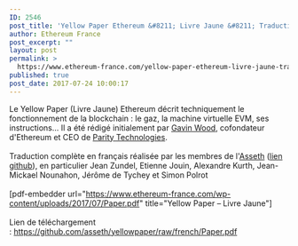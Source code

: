 ```yaml
---
ID: 2546
post_title: 'Yellow Paper Ethereum &#8211; Livre Jaune &#8211; Traduction complète'
author: Ethereum France
post_excerpt: ""
layout: post
permalink: >
  https://www.ethereum-france.com/yellow-paper-ethereum-livre-jaune-traduction-complete/
published: true
post_date: 2017-07-24 10:00:17
---
```

Le Yellow Paper (Livre Jaune) Ethereum d&#xE9;crit techniquement le fonctionnement de la blockchain : le gaz, la machine virtuelle EVM, ses instructions... Il a &#xE9;t&#xE9; r&#xE9;dig&#xE9; initialement par <a href="http://gavwood.com/">Gavin Wood</a>, cofondateur d&apos;Ethereum et CEO de <a href="https://parity.io/">Parity Technologies</a>.<br><br>Traduction compl&#xE8;te en fran&#xE7;ais r&#xE9;alis&#xE9;e par les membres de l&apos;<a href="http://www.asseth.fr/">Asseth</a> (<a href="https://github.com/asseth/yellowpaper/tree/french">lien github</a>), en particulier Jean Zundel, Etienne Jouin, Alexandre Kurth, Jean-Mickael Nounahon, J&#xE9;r&#xF4;me de Tychey et Simon Polrot<br><br>[pdf-embedder url=&quot;https://www.ethereum-france.com/wp-content/uploads/2017/07/Paper.pdf&quot; title=&quot;Yellow Paper &#x2013; Livre Jaune&quot;]<br><br>Lien de t&#xE9;l&#xE9;chargement :&#xA0;<a href="https://github.com/asseth/yellowpaper/raw/french/Paper.pdf">https://github.com/asseth/yellowpaper/raw/french/Paper.pdf</a>